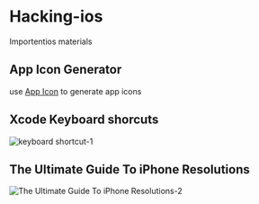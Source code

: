 # Hacking-ios

Importentios materials

## App Icon Generator

use  [App Icon](https://appicon.co/#image-sets) to generate app icons

## Xcode Keyboard shorcuts

![keyboard shortcut-1](https://user-images.githubusercontent.com/14274827/79841774-87552b80-83d5-11ea-8292-aae00f1a5721.jpg)


## The Ultimate Guide To iPhone Resolutions

![The Ultimate Guide To iPhone Resolutions-2](https://user-images.githubusercontent.com/14274827/79841255-c8990b80-83d4-11ea-99f9-430d35ce20a2.jpg)

